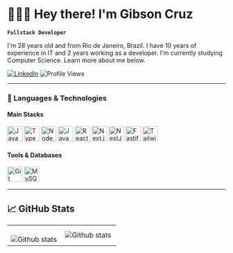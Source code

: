 # 🧑🏻‍💻 Hey there! I'm Gibson Cruz

**`Fullstack Developer`**

I'm 28 years old and from Rio de Janeiro, Brazil. I have 10 years of experience in IT and 2 years working as a developer. I'm currently studying Computer Science. Learn more about me below.

[![LinkedIn](https://img.shields.io/badge/LinkedIn-blue?logo=linkedin&style=for-the-badge)](https://www.linkedin.com/in/gibsoncruz/)
![Profile Views](https://komarev.com/ghpvc/?username=gibsoncs&color=blue)

---

### 🚀 Languages & Technologies

#### **Main Stacks**

<p align="left">
  <img src="https://cdn.jsdelivr.net/gh/devicons/devicon/icons/javascript/javascript-original.svg" width="35" title="JavaScript"/>
  <img src="https://cdn.jsdelivr.net/gh/devicons/devicon/icons/typescript/typescript-original.svg" width="35" title="TypeScript"/>
  <img src="https://cdn.jsdelivr.net/gh/devicons/devicon/icons/nodejs/nodejs-original.svg" width="35" title="Node.js"/>
  <img src="https://cdn.jsdelivr.net/gh/devicons/devicon/icons/java/java-original.svg" width="35" title="Java"/>
  <img src="https://cdn.jsdelivr.net/gh/devicons/devicon/icons/react/react-original.svg" width="35" title="React"/>
  <img src="https://cdn.jsdelivr.net/gh/devicons/devicon/icons/nextjs/nextjs-original.svg" width="35" title="Next.js"/>
  <img src="https://cdn.jsdelivr.net/gh/devicons/devicon/icons/nestjs/nestjs-original.svg" width="35" title="NestJS"/>
  <img src="https://cdn.jsdelivr.net/gh/devicons/devicon/icons/fastify/fastify-original.svg" width="35" title="Fastify"/>
  <img src="https://cdn.jsdelivr.net/gh/devicons/devicon/icons/tailwindcss/tailwindcss-original.svg" width="35" title="Tailwind CSS"/>
</p>

#### **Tools & Databases**

<p align="left">
  <img src="https://cdn.jsdelivr.net/gh/devicons/devicon/icons/git/git-original.svg" width="35" title="Git"/>
  <img src="https://cdn.jsdelivr.net/gh/devicons/devicon/icons/mysql/mysql-original.svg" width="35" title="MySQL"/>
</p>

---

## 📈 GitHub Stats  
<table>
  <tr>
    <td>
      <br />
      <img
        align="left"
        src="https://github-readme-streak-stats.herokuapp.com/?user=gibsoncs&theme=dark&hide_border=false"
        alt="Github stats"
      />
    </td>
    <td>
      <img
        align="left"
        src="https://github-readme-stats.vercel.app/api/top-langs/?username=gibsoncs&theme=dark&hide_border=false&include_all_commits=true&count_private=true&layout=compact"
        alt="Github stats"
      />
    </td>
  </tr>
</table>

